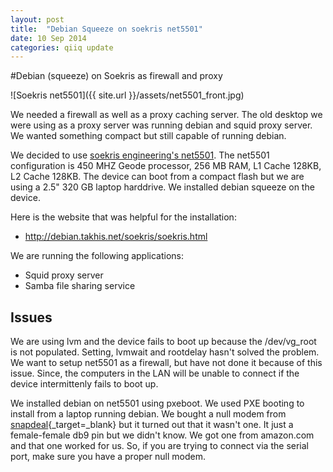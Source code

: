 ```yaml
---
layout: post
title:  "Debian Squeeze on soekris net5501"
date: 10 Sep 2014  
categories: qiiq update
---
```


#Debian (squeeze) on Soekris as firewall and proxy

![Soekris net5501]({{ site.url }}/assets/net5501_front.jpg)

We needed a firewall as well as a proxy caching server. The old desktop we were using as a proxy server was running debian and
squid proxy server. We wanted something compact but still capable of running debian.  

We decided to use <a href="http://soekris.com" target="_tab"> soekris engineering's </a>  [net5501](http://soekris.com/products/net5501.html). 
The net5501 configuration is 450 MHZ Geode processor, 256 MB RAM, L1 Cache 128KB, 
L2 Cache 128KB. The device can boot from a compact flash but we are using a 2.5" 320 GB laptop harddrive. 
We installed debian squeeze on the device. 

Here is the website that was helpful for the installation:

* <a href="http://debian.takhis.net/soekris/soekris.html"> http://debian.takhis.net/soekris/soekris.html </a> 

We are running the following applications:

* Squid proxy server 
* Samba file sharing service
	
## Issues  

We are using lvm and the device fails to boot up because the /dev/vg_root is not populated. Setting, lvmwait and rootdelay
hasn't solved the problem. We want to setup net5501 as a firewall, but have not done it because of this issue. Since, the computers in 
the LAN will be unable to connect if the device intermittenly fails to boot up. 

We installed debian on net5501 using pxeboot. We used PXE booting to install from a laptop running debian. We bought 
a null modem from [snapdeal](www.snapdeal.com){_target=_blank} but it turned out that it wasn't one. It just a female-female db9 pin but we didn't know. 
We got one from amazon.com and that one worked for us. So, if you are trying to connect via the serial port, make sure you have a proper null modem. 
